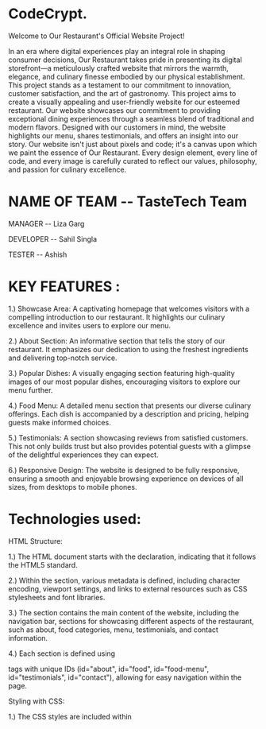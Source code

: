 # CodeCrypt.
Welcome to Our Restaurant's Official Website Project!

In an era where digital experiences play an integral role in shaping consumer decisions, Our Restaurant takes pride in presenting its digital storefront—a meticulously crafted website that mirrors the warmth, elegance, and culinary finesse embodied by our physical establishment. This project stands as a testament to our commitment to innovation, customer satisfaction, and the art of gastronomy.
This project aims to create a visually appealing and user-friendly website for our esteemed restaurant. Our website showcases our commitment to providing exceptional dining experiences through a seamless blend of traditional and modern flavors. Designed with our customers in mind, the website highlights our menu, shares testimonials, and offers an insight into our story.
Our website isn't just about pixels and code; it's a canvas upon which we paint the essence of Our Restaurant. Every design element, every line of code, and every image is carefully curated to reflect our values, philosophy, and passion for culinary excellence.

# NAME OF TEAM -- TasteTech Team
MANAGER -- Liza Garg

DEVELOPER -- Sahil Singla

TESTER -- Ashish

# KEY FEATURES :
1.) Showcase Area: A captivating homepage that welcomes visitors with a compelling introduction to our restaurant. It highlights our culinary excellence and invites users to explore our menu.

2.) About Section: An informative section that tells the story of our restaurant. It emphasizes our dedication to using the freshest ingredients and delivering top-notch service.

3.) Popular Dishes: A visually engaging section featuring high-quality images of our most popular dishes, encouraging visitors to explore our menu further.

4.) Food Menu: A detailed menu section that presents our diverse culinary offerings. Each dish is accompanied by a description and pricing, helping guests make informed choices.

5.) Testimonials: A section showcasing reviews from satisfied customers. This not only builds trust but also provides potential guests with a glimpse of the delightful experiences they can expect.

6.) Responsive Design: The website is designed to be fully responsive, ensuring a smooth and enjoyable browsing experience on devices of all sizes, from desktops to mobile phones.

# Technologies used:

HTML Structure:

1.) The HTML document starts with the <!DOCTYPE html> declaration, indicating that it follows the HTML5 standard.

2.) Within the <head> section, various metadata is defined, including character encoding, viewport settings, and links to external resources such as CSS stylesheets and font libraries.

3.) The <body> section contains the main content of the website, including the navigation bar, sections for showcasing different aspects of the restaurant, such as about, food categories, menu, testimonials, and contact information.

4.) Each section is defined using <section> tags with unique IDs (id="about", id="food", id="food-menu", id="testimonials", id="contact"), allowing for easy navigation within the page.

Styling with CSS:

1.) The CSS styles are included within <style> tags in the <head> section of the HTML document.

2.) Various CSS rules are defined to style different elements of the website, including fonts, colors, layout, responsiveness, and animations.

3.) The CSS rules are organized into sections corresponding to different parts of the website, such as the navbar, showcase area, about section, food categories, food menu, testimonials, contact form, and footer.

4.) Media queries are used to make the website responsive, adjusting the layout and styling for different screen sizes and devices.

Responsive Design:

1.) Media queries are used to define different CSS styles based on the screen width, ensuring that the website layout adapts well to various devices, including desktops, tablets, and smartphones.

2.) The navbar and menu items are designed to collapse into a hamburger menu on smaller screens, providing better usability for mobile users.

3.) Images and content are scaled and repositioned to fit smaller screens without sacrificing readability or usability.

# Problems Faced:
1.) Issues like elements overlapping, text becoming too small or too large, or layout inconsistencies have occurred during testing.

2.)  While the code includes sections for various elements like navigation, about us, food categories, etc., the actual functionality such as navigation links, form submissions, or interactive elements like sliders or carousels were missing and incomplete.

3.) Hardcoding values like URLs, image paths, or content text directly into the HTML or CSS could make it difficult to update or localize the website content in the future.

# Conclusion : 

In conclusion, the provided code lays the foundation for a responsive and visually appealing restaurant website. It incorporates various sections such as navigation, about us, food categories, menu, testimonials, and a contact form. The design is modern, with attractive imagery and well-organized content.






